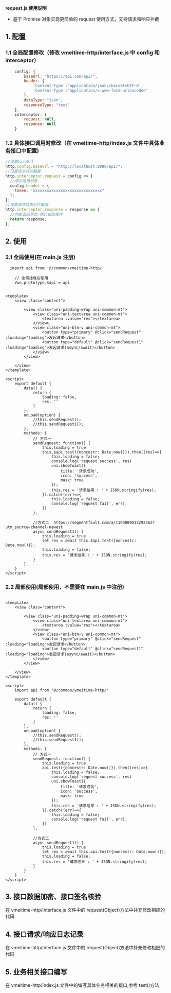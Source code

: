 **request.js 使用说明**

- 基于 Promise 对象实现更简单的 request 使用方式，支持请求和响应拦截

## 1. 配置

### 1.1 全局配置修改（修改 vmeitime-http/interface.js 中 config 和 interceptor）

```javascript
	config: {
		baseUrl: "https://api.com/api/",
		header: {
			'Content-Type':'application/json;charset=UTF-8',
			'Content-Type':'application/x-www-form-urlencoded'
		},
		dataType: "json",
		responseType: "text"
	},
	interceptor: {
		request: null,
		response: null
	}
```

### 1.2 具体接口调用时修改（在 vmeitime-http/index.js 文件中具体业务接口中配置)

```javascript
//设置baseUrl
http.config.baseUrl = "http://localhost:8080/api/";
//设置请求前拦截器
http.interceptor.request = config => {
  //添加通用参数
  config.header = {
    token: "xxxxxxxxxxxxxxxxxxxxxxxxxxxxxx"
  };
};
//设置请求结束后拦截器
http.interceptor.response = response => {
  //判断返回状态 执行相应操作
  return response;
};
```

## 2. 使用

### 2.1 全局使用(在 main.js 注册)

```//  main.js
  import api from '@/common/vmeitime-http/'

	// 全局挂载后使用
	Vue.prototype.$api = api
```

```// pages/index/index.vue

<template>
	<view class="content">

		<view class="uni-padding-wrap uni-common-mt">
			<view class="uni-textarea uni-common-mt">
				<textarea :value="res"></textarea>
			</view>
			<view class="uni-btn-v uni-common-mt">
				<button type="primary" @click="sendRequest" :loading="loading">发起请求</button>
				<button type="default" @click="sendRequest1" :loading="loading">发起请求(async/await)</button>
			</view>
		</view>

	</view>
</template>

<script>
	export default {
		data() {
			return {
				loading: false,
				res: ''
			}
		},
		onLoad(option) {
			//this.sendRequest();
			//this.sendRequest1();
		},
		methods: {
			// 方式一
			sendRequest: function() {
				this.loading = true
				this.$api.test({noncestr: Date.now()}).then((res)=>{
					this.loading = false;
					console.log('request success', res)
					uni.showToast({
						title: '请求成功',
						icon: 'success',
						mask: true
					});
					this.res = '请求结果 : ' + JSON.stringify(res);
				}).catch((err)=>{
					this.loading = false;
					console.log('request fail', err);
				})
			},

			//方式二  https://segmentfault.com/a/1190000013292562?utm_source=channel-newest
			async sendRequest1() {
				this.loading = true
				let res = await this.$api.test({noncestr: Date.now()});
				this.loading = false;
				this.res = '请求结果 : ' + JSON.stringify(res);
			}
		}
	}
</script>
```

### 2.2 局部使用(局部使用，不需要在 main.js 中注册)

```// pages/index/index.vue

<template>
	<view class="content">

		<view class="uni-padding-wrap uni-common-mt">
			<view class="uni-textarea uni-common-mt">
				<textarea :value="res"></textarea>
			</view>
			<view class="uni-btn-v uni-common-mt">
				<button type="primary" @click="sendRequest" :loading="loading">发起请求</button>
				<button type="default" @click="sendRequest1" :loading="loading">发起请求(async/await)</button>
			</view>
		</view>

	</view>
</template>

<script>
    import api from '@/common/vmeitime-http/'

    export default {
        data() {
            return {
				loading: false,
				res: ''
			}
        },
        onLoad(option) {
        	//this.sendRequest();
        	//this.sendRequest1();
        },
        methods: {
        	// 方式一
        	sendRequest: function() {
        		this.loading = true
        		api.test({noncestr: Date.now()}).then((res)=>{
        			this.loading = false;
        			console.log('request success', res)
        			uni.showToast({
        				title: '请求成功',
        				icon: 'success',
        				mask: true
        			});
        			this.res = '请求结果 : ' + JSON.stringify(res);
        		}).catch((err)=>{
        			this.loading = false;
        			console.log('request fail', err);
        		})
        	},

        	//方式二
        	async sendRequest1() {
        		this.loading = true
        		let res = await this.api.test({noncestr: Date.now()});
        		this.loading = false;
        		this.res = '请求结果 : ' + JSON.stringify(res);
        	}
        }
    }
</script>

```

## 3. 接口数据加密、接口签名核验

在 vmeitime-http/interface.js 文件中的 request(Object)方法中补充修改相应的代码

## 4. 接口请求/响应日志记录

在 vmeitime-http/interface.js 文件中的 request(Object)方法中补充修改相应的代码

## 5. 业务相关接口编写

在 vmeitime-http/index.js 文件中的编写具体业务相关的接口,参考 test()方法
